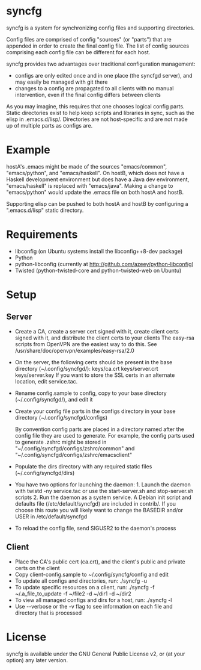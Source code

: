 syncfg
======
syncfg is a system for synchronizing config files and supporting directories.

Config files are comprised of config "sources" (or "parts") that are appended in order to create the final config file. The list of config sources comprising each config file can be different for each host.

syncfg provides two advantages over traditional configuration management:

- configs are only edited once and in one place (the syncfgd server), and may easily be managed with git there
- changes to a config are propagated to all clients with no manual intervention, even if the final config differs between clients

As you may imagine, this requires that one chooses logical config parts. Static directories exist to help keep scripts and libraries in sync, such as the elisp in .emacs.d/lisp/. Directories are not host-specific and are not made up of multiple parts as configs are.

Example
=======
hostA's .emacs might be made of the sources "emacs/common", "emacs/python", and "emacs/haskell". On hostB, which does not have a Haskell development environment but does have a Java dev environment, "emacs/haskell" is replaced with "emacs/java". Making a change to "emacs/python" would update the .emacs file on both hostA and hostB.

Supporting elisp can be pushed to both hostA and hostB by configuring a ".emacs.d/lisp" static directory.

Requirements
============
- libconfig (on Ubuntu systems install the libconfig++8-dev package)
- Python
- python-libconfig (currently at http://github.com/azeey/python-libconfig)
- Twisted (python-twisted-core and python-twisted-web on Ubuntu)

Setup
=====
Server
------
- Create a CA, create a server cert signed with it, create client certs signed with it, and distribute the client certs to your clients
  The easy-rsa scripts from OpenVPN are the easiest way to do this. See /usr/share/doc/openvpn/examples/easy-rsa/2.0
- On the server, the following certs should be present in the base directory (~/.config/syncfgd/):
  keys/ca.crt
  keys/server.crt
  keys/server.key
  If you want to store the SSL certs in an alternate location, edit service.tac.
- Rename config.sample to config, copy to your base directory (~/.config/syncfgd/), and edit it
- Create your config file parts in the configs directory in your base directory (~/.config/syncfgd/configs)

  By convention config parts are placed in a directory named after the config file they are used to generate.
  For example, the config parts used to generate .zshrc might be stored in "~/.config/syncfgd/configs/zshrc/common" and "~/.config/syncfgd/configs/zshrc/emacsclient"
- Populate the dirs directory with any required static files (~/.config/syncfgd/dirs)
- You have two options for launching the daemon:
      1. Launch the daemon with twistd -ny service.tac or use the start-server.sh and stop-server.sh scripts
      2. Run the daemon as a system service. A Debian init script and defaults file (/etc/default/syncfgd) are included in contrib/. If you choose this route you will likely want to change the BASEDIR and/or USER in /etc/default/syncfgd
- To reload the config file, send SIGUSR2 to the daemon's process

Client
------
- Place the CA's public cert (ca.crt), and the client's public and private certs on the client
- Copy client-config.sample to ~/.config/syncfg/config and edit
- To update all configs and directories, run: ./syncfg -u
- To update specific resources on a client, run: ./syncfg -f ~/.a_file_to_update -f ~/file2 -d ~/dir1 -d ~/dir2
- To view all managed configs and dirs for a host, run: ./syncfg -l
- Use --verbose or the -v flag to see information on each file and directory that is processed

License
=======
syncfg is available under the GNU General Public License v2, or (at your option) any later version.
